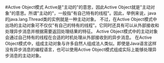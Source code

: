 #Active Object模式
	Active是"主动的"的意思，因此Active Object就是"主动对象"的意思。所谓"主动的"，一般指"有自己特有的线程"。因此，举例来说，java的java.lang.Thread类的实例就是一种主动对象。
	不过，在Active Object模式中出场的主动对象可不仅仅"有自己的特有的线程"。它同时还具有可以从外部接收和处理异步消息并根据需要返回处理结果的特征。
	Active Object模式中的主动对象会通过自己特有的线程在合适的时机处理从外部接收到的异步消息。
	在Active Object模式中，组成主动对象与许多自然人组成法人类似。即使是Java语言这样没有异步消息的编程语言，也可以使用Active Object模式组成实际上能够处理异步消息的主动对象。
